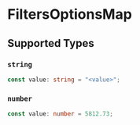 # FiltersOptionsMap


## Supported Types

### `string`

```typescript
const value: string = "<value>";
```

### `number`

```typescript
const value: number = 5812.73;
```

